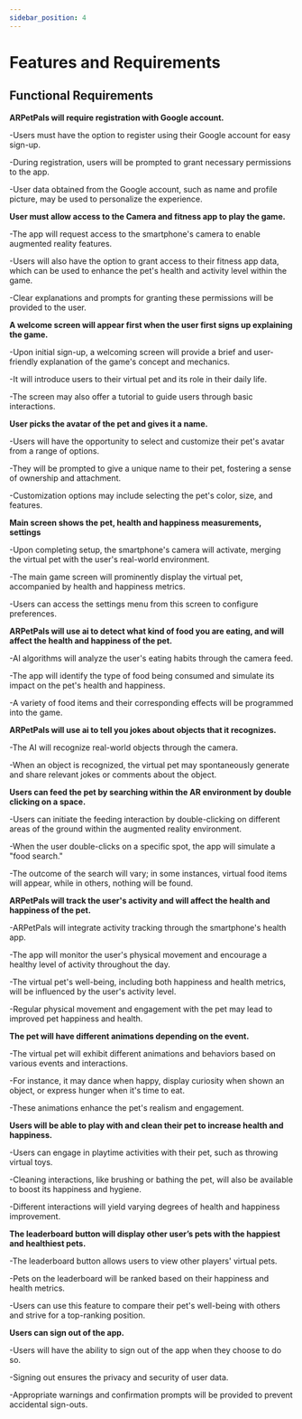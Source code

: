 ```yaml
---
sidebar_position: 4
---
```


# Features and Requirements

## Functional Requirements

**ARPetPals will require registration with Google account.**

  -Users must have the option to register using their Google account for easy sign-up.
  
  -During registration, users will be prompted to grant necessary permissions to the app.
  
  -User data obtained from the Google account, such as name and profile picture, may be used to personalize the experience.

**User must allow access to the Camera and fitness app to play the game.**
  
  -The app will request access to the smartphone's camera to enable augmented reality features.
  
  -Users will also have the option to grant access to their fitness app data, which can be used to enhance the pet's health and activity level within the game.
  
  -Clear explanations and prompts for granting these permissions will be provided to the user.

**A welcome screen will appear first when the user first signs up explaining the game.**
  
  -Upon initial sign-up, a welcoming screen will provide a brief and user-friendly explanation of the game's concept and mechanics.
  
  -It will introduce users to their virtual pet and its role in their daily life.
  
  -The screen may also offer a tutorial to guide users through basic interactions.

**User picks the avatar of the pet and gives it a name.**

  -Users will have the opportunity to select and customize their pet's avatar from a range of options.
  
  -They will be prompted to give a unique name to their pet, fostering a sense of ownership and attachment.
  
  -Customization options may include selecting the pet's color, size, and features.

**Main screen shows the pet, health and happiness measurements, settings**

-Upon completing setup, the smartphone's camera will activate, merging the virtual pet with the user's real-world environment.

-The main game screen will prominently display the virtual pet, accompanied by health and happiness metrics.

-Users can access the settings menu from this screen to configure preferences.

**ARPetPals will use ai to detect what kind of food you are eating, and will affect the health and happiness of the pet.**

-AI algorithms will analyze the user's eating habits through the camera feed.

-The app will identify the type of food being consumed and simulate its impact on the pet's health and happiness.

-A variety of food items and their corresponding effects will be programmed into the game.

**ARPetPals will use ai to tell you jokes about objects that it recognizes.**

-The AI will recognize real-world objects through the camera.

-When an object is recognized, the virtual pet may spontaneously generate and share relevant jokes or comments about the object.

**Users can feed the pet by searching within the AR environment by double clicking on a space.**

-Users can initiate the feeding interaction by double-clicking on different areas of the ground within the augmented reality environment.

-When the user double-clicks on a specific spot, the app will simulate a "food search."

-The outcome of the search will vary; in some instances, virtual food items will appear, while in others, nothing will be found.

**ARPetPals will track the user's activity and will affect the health and happiness of the pet.**

-ARPetPals will integrate activity tracking through the smartphone's health app.

-The app will monitor the user's physical movement and encourage a healthy level of activity throughout the day.

-The virtual pet's well-being, including both happiness and health metrics, will be influenced by the user's activity level.

-Regular physical movement and engagement with the pet may lead to improved pet happiness and health.

**The pet will have different animations depending on the event.**

-The virtual pet will exhibit different animations and behaviors based on various events and interactions.

-For instance, it may dance when happy, display curiosity when shown an object, or express hunger when it's time to eat.

-These animations enhance the pet's realism and engagement.

**Users will be able to play with and clean their pet to increase health and happiness.**

-Users can engage in playtime activities with their pet, such as throwing virtual toys.

-Cleaning interactions, like brushing or bathing the pet, will also be available to boost its happiness and hygiene.

-Different interactions will yield varying degrees of health and happiness improvement.

**The leaderboard button will display other user’s pets with the happiest and healthiest pets.**

-The leaderboard button allows users to view other players' virtual pets.

-Pets on the leaderboard will be ranked based on their happiness and health metrics.

-Users can use this feature to compare their pet's well-being with others and strive for a top-ranking position.

**Users can sign out of the app.** 

-Users will have the ability to sign out of the app when they choose to do so.

-Signing out ensures the privacy and security of user data.

-Appropriate warnings and confirmation prompts will be provided to prevent accidental sign-outs.
